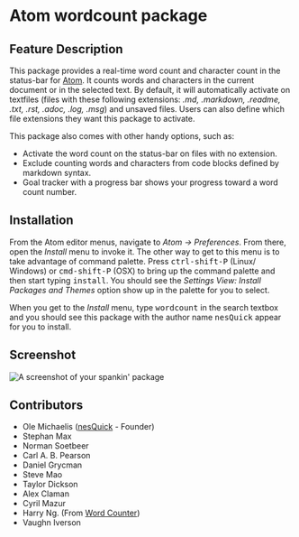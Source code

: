 # Atom wordcount package

## Feature Description

This package provides a real-time word count and character count in the status-bar for [Atom](https://atom.io).
It counts words and characters in the current document or in the selected text. By default, it will automatically activate on textfiles (files with these following extensions: *.md, .markdown, .readme, .txt, .rst, .adoc, .log, .msg*) and unsaved files. Users can also define which file extensions they want this package to activate.

This package also comes with other handy options, such as:
- Activate the word count on the status-bar on files with no extension.
- Exclude counting words and characters from code blocks defined by markdown syntax.
- Goal tracker with a progress bar shows your progress toward a word count number.

## Installation

From the Atom editor menus, navigate to *Atom -> Preferences*. From there, open the *Install* menu to invoke it.
The other way to get to this menu is to take advantage of command palette. Press <kbd>ctrl-shift-P</kbd> (Linux/ Windows) or <kbd>cmd-shift-P</kbd> (OSX) to bring up the command palette and then start typing <kbd>install</kbd>. You should see the *Settings View: Install Packages and Themes* option show up in the palette for you to select.

When you get to the *Install* menu, type <kbd>wordcount</kbd> in the search textbox and you should see this package with the author name <kbd>nesQuick</kbd> appear for you to install.



## Screenshot
![A screenshot of your spankin' package](https://f.cloud.github.com/assets/584259/2417048/20cf8554-ab14-11e3-9a9b-e29bde602654.gif)

## Contributors
- Ole Michaelis ([nesQuick](https://github.com/nesQuick) - Founder)
- Stephan Max
- Norman Soetbeer
- Carl A. B. Pearson
- Daniel Grycman
- Steve Mao
- Taylor Dickson
- Alex Claman
- Cyril Mazur
- Harry Ng. (From [Word Counter](http://wordcounttools.com))
- Vaughn Iverson
